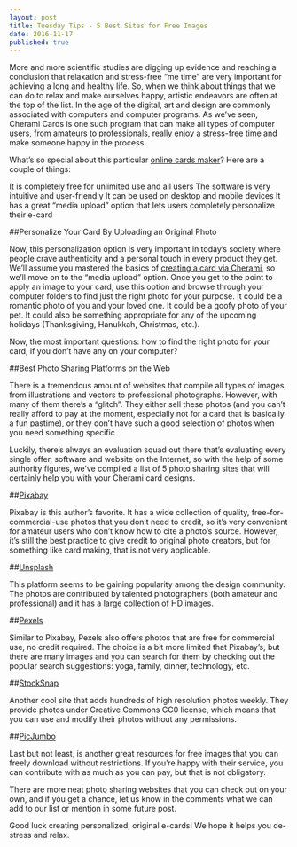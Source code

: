 ```yaml
---
layout: post
title: Tuesday Tips - 5 Best Sites for Free Images
date: 2016-11-17
published: true
---
```


More and more scientific studies are digging up evidence and reaching a conclusion that relaxation and stress-free “me time” are very important for achieving a long and healthy life. So, when we think about things that we can do to relax and make ourselves happy, artistic endeavors are often at the top of the list. In the age of the digital, art and design are commonly associated with computers and computer programs. As we’ve seen, Cherami Cards is one such program that can make all types of computer users, from amateurs to professionals, really enjoy a stress-free time and make someone happy in the process.

What’s so special about this particular [online cards maker](https://cherami.cards/)? Here are a couple of things:

It is completely free for unlimited use and all users
The software is very intuitive and user-friendly
It can be used on desktop and mobile devices
It has a great “media upload” option that lets users completely personalize their e-card

##Personalize Your Card By Uploading an Original Photo 


Now, this personalization option is very important in today’s society where people crave authenticity and a personal touch in every product they get. We’ll assume you mastered the basics of [creating a card via Cherami](http://blog.cherami.cards/blog/Step-By-Step-Guide-to-Using-Cherami-Love-Cards-Maker/), so we’ll move on to the “media upload” option.  Once you get to the point to apply an image to your card, use this option and browse through your computer folders to find just the right photo for your purpose. It could be a romantic photo of you and your loved one. It could be a goofy photo of your pet. It could also be something appropriate for any of the upcoming holidays (Thanksgiving, Hanukkah, Christmas, etc.). 


Now, the most important questions: how to find the right photo for your card, if you don’t have any on your computer? 


##Best Photo Sharing Platforms on the Web


There is a tremendous amount of websites that compile all types of images, from illustrations and vectors to professional photographs. However, with many of them there’s a “glitch”. They either sell these photos (and you can’t really afford to pay at the moment, especially not for a card that is basically a fun pastime), or they don’t have such a good selection of photos when you need something specific. 


Luckily, there’s always an evaluation squad out there that’s evaluating every single offer, software and website on the Internet, so with the help of some authority figures, we’ve compiled a list of 5 photo sharing sites that will certainly help you with your Cherami card designs. 


##[Pixabay](https://pixabay.com/)


Pixabay is this author’s favorite. It has a wide collection of quality, free-for-commercial-use photos that you don’t need to credit, so it’s very convenient for amateur users who don’t know how to cite a photo’s source. However, it’s still the best practice to give credit to original photo creators, but for something like card making, that is not very applicable. 


##[Unsplash](https://Unsplash.com/)


This platform seems to be gaining popularity among the design community. The photos are contributed by talented photographers (both amateur and professional) and it has a large collection of HD images. 


##[Pexels](https://Pexels.com/)

Similar to Pixabay, Pexels also offers photos that are free for commercial use, no credit required. The choice is a bit more limited that Pixabay’s, but there are many images and you can search for them by checking out the popular search suggestions: yoga, family, dinner, technology, etc. 


##[StockSnap](https://StockSnap.io/)

Another cool site that adds hundreds of high resolution photos weekly. They provide photos under Creative Commons CC0 license, which means that you can use and modify their photos without any permissions.


##[PicJumbo](https://PicJumbo.com/)


Last but not least, is another great resources for free images that you can freely download without restrictions. If you’re happy with their service, you can contribute with as much as you can pay, but that is not obligatory. 


There are more neat photo sharing websites that you can check out on your own, and if you get a chance, let us know in the comments what we can add to our list or mention in some future post.


Good luck creating personalized, original e-cards! We hope it helps you de-stress and relax. 
